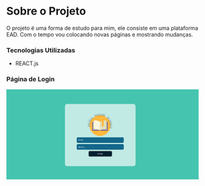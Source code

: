 # Sobre o Projeto

O projeto é uma forma de estudo para mim, ele consiste em uma plataforma EAD.
Com o tempo vou colocando novas páginas e mostrando mudanças.

### Tecnologias Utilizadas
 * REACT.js

### Página de Login
![alt text](public/PageLogin.png)


